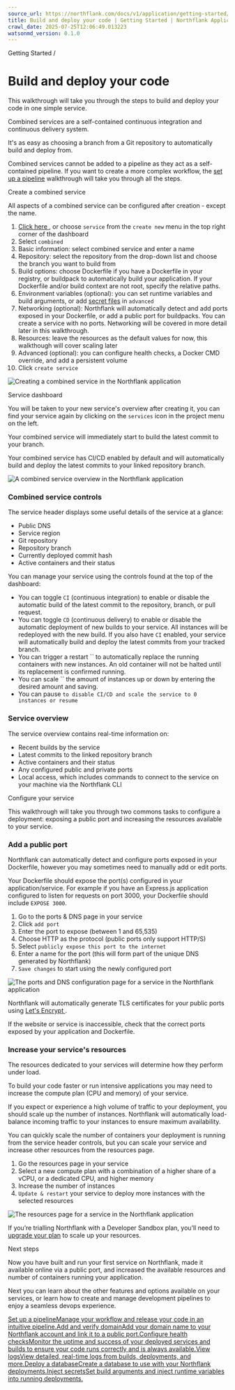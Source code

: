 ```yaml
---
source_url: https://northflank.com/docs/v1/application/getting-started/build-and-deploy-your-code
title: Build and deploy your code | Getting Started | Northflank Application docs
crawl_date: 2025-07-25T12:06:49.013223
watsonmd_version: 0.1.0
---
```


Getting Started / 

# Build and deploy your code

This walkthrough will take you through the steps to build and deploy your code in one simple service.

Combined services are a self-contained continuous integration and continuous delivery system.

It's as easy as choosing a branch from a Git repository to automatically build and deploy from.

Combined services cannot be added to a pipeline as they act as a self-contained pipeline. If you want to create a more complex workflow, the [set up a pipeline](set-up-a-pipeline) walkthrough will take you through all the steps.

Create a combined service

All aspects of a combined service can be configured after creation - except the name.

  1. [Click here ](https://app.northflank.com/s/project/create/service), or choose `service` from the `create new` menu in the top right corner of the dashboard
  2. Select `combined`
  3. Basic information: select combined service and enter a name
  4. Repository: select the repository from the drop-down list and choose the branch you want to build from
  5. Build options: choose Dockerfile if you have a Dockerfile in your registry, or buildpack to automatically build your application. If your Dockerfile and/or build context are not root, specify the relative paths.
  6. Environment variables (optional): you can set runtime variables and build arguments, or add [secret files](../secure/upload-secret-files) in `advanced`
  7. Networking (optional): Northflank will automatically detect and add ports exposed in your Dockerfile, or add a public port for buildpacks. You can create a service with no ports. Networking will be covered in more detail later in this walkthrough.
  8. Resources: leave the resources as the default values for now, this walkthough will cover scaling later
  9. Advanced (optional): you can configure health checks, a Docker CMD override, and add a persistent volume
  10. Click `create service`



![Creating a combined service in the Northflank application](https://assets.northflank.com/documentation/v1/application/getting-started/build-and-deploy-your-code/create-combined-service.png)

Service dashboard

You will be taken to your new service's overview after creating it, you can find your service again by clicking on the `services` icon in the project menu on the left.

Your combined service will immediately start to build the latest commit to your branch.

Your combined service has CI/CD enabled by default and will automatically build and deploy the latest commits to your linked repository branch.

![A combined service overview in the Northflank application](https://assets.northflank.com/documentation/v1/application/getting-started/build-and-deploy-your-code/combined_service_overview.png)

### Combined service controls

The service header displays some useful details of the service at a glance:

  * Public DNS
  * Service region
  * Git repository
  * Repository branch
  * Currently deployed commit hash
  * Active containers and their status



You can manage your service using the controls found at the top of the dashboard:

  * You can toggle `CI` (continuous integration) to enable or disable the automatic build of the latest commit to the repository, branch, or pull request.
  * You can toggle `CD` (continuous delivery) to enable or disable the automatic deployment of new builds to your service. All instances will be redeployed with the new build. If you also have `CI` enabled, your service will automatically build and deploy the latest commits from your tracked branch.
  * You can trigger a restart `` to automatically replace the running containers with new instances. An old container will not be halted until its replacement is confirmed running.
  * You can scale `` the amount of instances up or down by entering the desired amount and saving.
  * You can pause `` to disable CI/CD and scale the service to 0 instances or resume ``



### Service overview

The service overview contains real-time information on:

  * Recent builds by the service
  * Latest commits to the linked repository branch
  * Active containers and their status
  * Any configured public and private ports
  * Local access, which includes commands to connect to the service on your machine via the Northflank CLI



Configure your service

This walkthrough will take you through two commons tasks to configure a deployment: exposing a public port and increasing the resources available to your service.

### Add a public port

Northflank can automatically detect and configure ports exposed in your Dockerfile, however you may sometimes need to manually add or edit ports.

Your Dockerfile should expose the port(s) configured in your application/service. For example if you have an Express.js application configured to listen for requests on port 3000, your Dockerfile should include `EXPOSE 3000`.

  1. Go to the ports & DNS page in your service
  2. Click `add port`
  3. Enter the port to expose (between 1 and 65,535)
  4. Choose HTTP as the protocol (public ports only support HTTP/S)
  5. Select `publicly expose this port to the internet`
  6. Enter a name for the port (this will form part of the unique DNS generated by Northflank)
  7. `Save changes` to start using the newly configured port



![The ports and DNS configuration page for a service in the Northflank application](https://assets.northflank.com/documentation/v1/application/getting-started/build-and-deploy-your-code/combined-service-port.png)

Northflank will automatically generate TLS certificates for your public ports using [Let's Encrypt ](https://letsencrypt.org/).

If the website or service is inaccessible, check that the correct ports exposed by your application and Dockerfile.

### Increase your service's resources

The resources dedicated to your services will determine how they perform under load.

To build your code faster or run intensive applications you may need to increase the compute plan (CPU and memory) of your service.

If you expect or experience a high volume of traffic to your deployment, you should scale up the number of instances. Northflank will automatically load-balance incoming traffic to your instances to ensure maximum availability.

You can quickly scale the number of containers your deployment is running from the service header controls, but you can scale your service and increase other resources from the resources page.

  1. Go the resources page in your service
  2. Select a new compute plan with a combination of a higher share of a vCPU, or a dedicated CPU, and higher memory
  3. Increase the number of instances
  4. `Update & restart` your service to deploy more instances with the selected resources



![The resources page for a service in the Northflank application](https://assets.northflank.com/documentation/v1/application/getting-started/build-and-deploy-your-code/combined-service-resources.png)

If you’re trialling Northflank with a Developer Sandbox plan, you’ll need to [upgrade your plan](../billing/pricing-on-northflank) to scale up your resources.

Next steps

Now you have built and run your first service on Northflank, made it available online via a public port, and increased the available resources and number of containers running your application.

Next you can learn about the other features and options available on your services, or learn how to create and manage development pipelines to enjoy a seamless devops experience.

[Set up a pipelineManage your workflow and release your code in an intuitive pipeline.](/docs/v1/application/getting-started/set-up-a-pipeline)[Add and verify domainAdd your domain name to your Northflank account and link it to a public port.](/docs/v1/application/getting-started/add-a-and-verify-domain)[Configure health checksMonitor the uptime and success of your deployed services and builds to ensure your code runs correctly and is always available.](/docs/v1/application/observe/configure-health-checks)[View logsView detailed, real-time logs from builds, deployments, and more.](/docs/v1/application/observe/view-logs)[Deploy a databaseCreate a database to use with your Northflank deployments.](/docs/v1/application/databases-and-persistence/deploy-a-database)[Inject secretsSet build arguments and inject runtime variables into running deployments.](/docs/v1/application/secure/inject-secrets)
